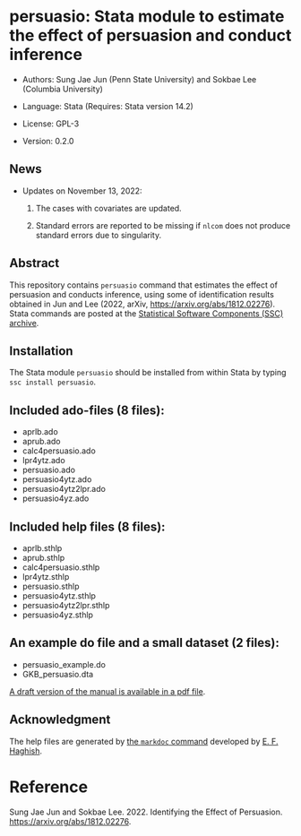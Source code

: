 # persuasio: Stata module to estimate the effect of persuasion and conduct inference

- Authors: Sung Jae Jun (Penn State University) and Sokbae Lee (Columbia University)

- Language: Stata (Requires: Stata version 14.2)

- License: GPL-3

- Version: 0.2.0

## News

- Updates on November 13, 2022: 

	1. The cases with covariates are updated.

	2. Standard errors are reported to be missing if `nlcom` does not produce standard errors due to singularity.   

## Abstract 

This repository contains `persuasio` command that estimates
the effect of persuasion and conducts inference, using some of identification results obtained in Jun and Lee (2022, arXiv, https://arxiv.org/abs/1812.02276). 
Stata commands are posted at the [Statistical Software Components (SSC) archive](https://ideas.repec.org/c/boc/bocode/s458902.html). 

## Installation

The Stata module `persuasio` should be installed from within Stata by typing `ssc install persuasio`.

## Included ado-files (8 files):

- aprlb.ado 
- aprub.ado 
- calc4persuasio.ado 
- lpr4ytz.ado
- persuasio.ado 
- persuasio4ytz.ado 
- persuasio4ytz2lpr.ado
- persuasio4yz.ado 

## Included help files (8 files):

- aprlb.sthlp 
- aprub.sthlp 
- calc4persuasio.sthlp 
- lpr4ytz.sthlp
- persuasio.sthlp 
- persuasio4ytz.sthlp 
- persuasio4ytz2lpr.sthlp
- persuasio4yz.sthlp 

## An example do file and a small dataset (2 files):

- persuasio_example.do
- GKB_persuasio.dta

[A draft version of the manual is available in a pdf file](https://github.com/persuasio/persuasio-stata/blob/master/docs/persuasio_stata_manual.pdf).

## Acknowledgment

The help files are generated by [the `markdoc` command](http://haghish.github.io/markdoc/) developed by [E. F. Haghish](https://github.com/haghish). 

# Reference
Sung Jae Jun and Sokbae Lee. 2022. Identifying the Effect of Persuasion. https://arxiv.org/abs/1812.02276.



